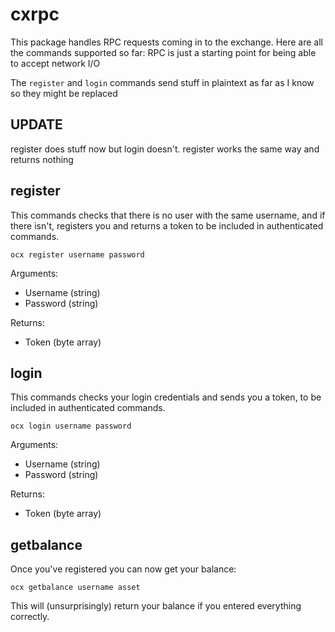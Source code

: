 # cxrpc

This package handles RPC requests coming in to the exchange. Here are all the commands supported so far:
RPC is just a starting point for being able to accept network I/O

The `register` and `login` commands send stuff in plaintext as far as I know so they might be replaced

## UPDATE
register does stuff now but login doesn't. register works the same way and returns nothing

## register
This commands checks that there is no user with the same username, and if there isn't, registers you and returns a token to be included in authenticated commands.

`ocx register username password`

Arguments:
 - Username (string)
 - Password (string)

Returns:
 - Token (byte array)

## login
This commands checks your login credentials and sends you a token, to be included in authenticated commands.

`ocx login username password`

Arguments:
 - Username (string)
 - Password (string)

Returns:
 - Token (byte array)

## getbalance
Once you've registered you can now get your balance:

`ocx getbalance username asset`

This will (unsurprisingly) return your balance if you entered everything correctly.
